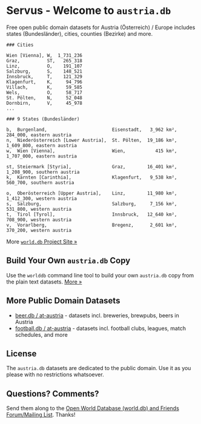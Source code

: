 # Servus - Welcome to `austria.db`

Free open public domain datasets
for Austria (Österreich) / Europe includes
states (Bundesländer), cities, counties (Bezirke) and more.


~~~
### Cities

Wien [Vienna], W,  1_731_236
Graz,          ST,   265_318
Linz,          O,    191_107
Salzburg,      S,    148_521
Innsbruck,     T,    121_329
Klagenfurt,    K,     94_796
Villach,       K,     59_585
Wels,          O,     58_717
St. Pölten,    N,     52_048
Dornbirn,      V,     45_978
...
~~~

~~~
### 9 States (Bundesländer)

b,  Burgenland,                        Eisenstadt,   3_962 km²,    284_000, eastern austria
n,  Niederösterreich [Lower Austria],  St. Pölten,  19_186 km²,  1_609_800, eastern austria
w,  Wien [Vienna],                     Wien,           415 km²,  1_707_000, eastern austria

st, Steiermark [Styria],               Graz,        16_401 km²,  1_208_900, southern austria
k,  Kärnten [Carinthia],               Klagenfurt,   9_538 km²,    560_700, southern austria

o,  Oberösterreich [Upper Austria],    Linz,        11_980 km²,  1_412_300, western austria
s,  Salzburg,                          Salzburg,     7_156 km²,    531_800, western austria
t,  Tirol [Tyrol],                     Innsbruck,   12_640 km²,    708_900, western austria
v,  Vorarlberg,                        Bregenz,      2_601 km²,    370_200, western austria
~~~


More [`world.db` Project Site »](http://openmundi.github.io)


## Build Your Own `austria.db` Copy

Use the `worlddb` command line tool to build your own `austria.db` copy
from the plain text datasets. [More »](http://openmundi.github.io/build.html)


## More Public Domain Datasets

- [beer.db / at-austria](https://github.com/openbeer/at-austria)    - datasets  incl. breweries, brewpubs, beers in Austria
- [football.db / at-austria](https://github.com/openfootball/at-austria) - datasets incl. football clubs, leagues, match schedules, and more


## License

The `austria.db` datasets are dedicated to the public domain.
Use it as you please with no restrictions whatsoever.

## Questions? Comments?

Send them along to the [Open World Database (world.db) and Friends Forum/Mailing List](http://groups.google.com/group/openmundi). 
Thanks!
